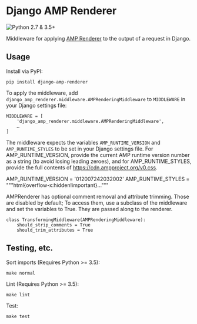 # Django AMP Renderer

![Python 2.7 & 3.5+](https://img.shields.io/badge/python-2.7%20%7C%203.5%2B-blue)

Middleware for applying [AMP Renderer](https://github.com/chasefinch/amp-renderer) to the output of a request in Django.

## Usage

Install via PyPI:
	
	pip install django-amp-renderer

To apply the middleware, add `django_amp_renderer.middleware.AMPRenderingMiddleware` to `MIDDLEWARE` in your Django settings file:

	MIDDLEWARE = [
	    'django_amp_renderer.middleware.AMPRenderingMiddleware',
	    …
	]

The middleware expects the variables `AMP_RUNTIME_VERSION` and `AMP_RUNTIME_STYLES` to be set in your Django settings file. For AMP_RUNTIME_VERSION, provide the current AMP runtime version number as a string (to avoid losing leading zeroes), and for AMP_RUNTIME_STYLES, provide the full contents of https://cdn.ampproject.org/v0.css.

AMP_RUNTIME_VERSION = '012007242032002'
AMP_RUNTIME_STYLES = """html{overflow-x:hidden!important}…"""

AMPRenderer has optional comment removal and attribute trimming. Those are disabled by default; To access them, use a subclass of the middleware and set the variables to True. They are passed along to the renderer.

	class TransformingMiddleware(AMPRenderingMiddleware):
	    should_strip_comments = True
	    should_trim_attributes = True

## Testing, etc.

Sort imports (Requires Python >= 3.5):

	make normal

Lint (Requires Python >= 3.5):

	make lint

Test:

	make test